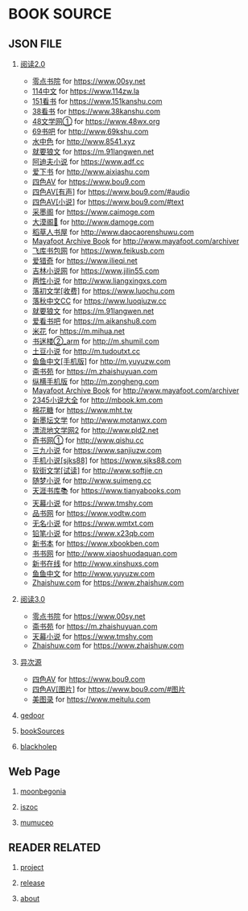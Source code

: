 BOOK SOURCE
=============

JSON FILE
----------------

1. [阅读2.0](booksource/yuedu/booksource.json)

    * [零点书院](booksource/yuedu/00sy.net.json)
        for <https://www.00sy.net>
    * [114中文](booksource/yuedu/114zw.la.json)
        for <https://www.114zw.la>
    * [151看书](booksource/yuedu/151kanshu.com.json)
        for <https://www.151kanshu.com>
    * [38看书](booksource/yuedu/38kanshu.com.json)
        for <https://www.38kanshu.com>
    * [48文学网①](booksource/yuedu/48wx.org.json)
        for <https://www.48wx.org>
    * [69书吧](booksource/yuedu/69kshu.com.json)
        for <http://www.69kshu.com>
    * [水中色](booksource/yuedu/8541.xyz.json)
        for <http://www.8541.xyz>
    * [就要狼文](booksource/yuedu/91langwen.net.json)
        for <https://m.91langwen.net>
    * [阿迪夫小说](booksource/yuedu/adf.cc.json)
        for <https://www.adf.cc>
    * [爱下书](booksource/yuedu/aixiashu.com.json)
        for <http://www.aixiashu.com>
    * [四色AV](booksource/yuedu/bou9.com.json)
        for <https://www.bou9.com>
    * [四色AV[有声]](booksource/yuedu/bou9.com_audio.json)
        for <https://www.bou9.com/#audio>
    * [四色AV[小说]](booksource/yuedu/bou9.com_text.json)
        for <https://www.bou9.com/#text>
    * [采墨阁](booksource/yuedu/caimoge.com.json)
        for <https://www.caimoge.com>
    * [大漠阁🔞](booksource/yuedu/damoge.com.json)
        for <http://www.damoge.com>
    * [稻草人书屋](booksource/yuedu/daocaorenshuwu.com.json)
        for <http://www.daocaorenshuwu.com>
    * [Mayafoot Archive Book](booksource/yuedu/discuz_archiver.json)
        for <http://www.mayafoot.com/archiver>
    * [飞库书包网](booksource/yuedu/feikusb.com.json)
        for <https://www.feikusb.com>
    * [爱猎奇](booksource/yuedu/ilieqi.net.json)
        for <https://www.ilieqi.net>
    * [吉林小说网](booksource/yuedu/jilin55.com.json)
        for <https://www.jilin55.com>
    * [两性小说](booksource/yuedu/liangxingxs.com.json)
        for <http://www.liangxingxs.com>
    * [落初文学[收费]](booksource/yuedu/luochu.com.json)
        for <https://www.luochu.com>
    * [落秋中文CC](booksource/yuedu/luoqiuzw.cc.json)
        for <https://www.luoqiuzw.cc>
    * [就要狼文](booksource/yuedu/m.91langwen.net.json)
        for <https://m.91langwen.net>
    * [爱看书吧](booksource/yuedu/m.aikanshu8.com.json)
        for <https://m.aikanshu8.com>
    * [米花](booksource/yuedu/m.mihua.net.json)
        for <https://m.mihua.net>
    * [书迷楼②_arm](booksource/yuedu/m.shumil.com.json)
        for <http://m.shumil.com>
    * [土豆小说](booksource/yuedu/m.tudoutxt.cc.json)
        for <http://m.tudoutxt.cc>
    * [鱼鱼中文[手机版]](booksource/yuedu/m.yuyuzw.com.json)
        for <http://m.yuyuzw.com>
    * [斋书苑](booksource/yuedu/m.zhaishuyuan.com.json)
        for <https://m.zhaishuyuan.com>
    * [纵横手机版](booksource/yuedu/m.zongheng.com.json)
        for <http://m.zongheng.com>
    * [Mayafoot Archive Book](booksource/yuedu/mayafoot.com_archiver.json)
        for <http://www.mayafoot.com/archiver>
    * [2345小说大全](booksource/yuedu/mbook.km.com.json)
        for <http://mbook.km.com>
    * [棉花糖](booksource/yuedu/mht.tw.json)
        for <https://www.mht.tw>
    * [新墨坛文学](booksource/yuedu/motanwx.com.json)
        for <http://www.motanwx.com>
    * [漂流地文学网2](booksource/yuedu/pld2.net.json)
        for <http://www.pld2.net>
    * [奇书网①](booksource/yuedu/qishu.cc.json)
        for <http://www.qishu.cc>
    * [三九小说](booksource/yuedu/sanjiuzw.com.json)
        for <https://www.sanjiuzw.com>
    * [手机小说[sjks88]](booksource/yuedu/sjks88.com.json)
        for <https://www.sjks88.com>
    * [软街文学[试读]](booksource/yuedu/softjie.cn.json)
        for <http://www.softjie.cn>
    * [随梦小说](booksource/yuedu/suimeng.cc.json)
        for <http://www.suimeng.cc>
    * [天涯书库📚](booksource/yuedu/tianyabooks.com.json)
        for <https://www.tianyabooks.com>
    * [天幕小说](booksource/yuedu/tmshy.com.json)
        for <https://www.tmshy.com>
    * [品书网](booksource/yuedu/vodtw.com.json)
        for <https://www.vodtw.com>
    * [无名小说](booksource/yuedu/wmtxt.com.json)
        for <https://www.wmtxt.com>
    * [铅笔小说](booksource/yuedu/x23qb.com.json)
        for <https://www.x23qb.com>
    * [新书本](booksource/yuedu/xbookben.com.json)
        for <https://www.xbookben.com>
    * [书书网](booksource/yuedu/xiaoshuodaquan.com.json)
        for <http://www.xiaoshuodaquan.com>
    * [新书在线](booksource/yuedu/xinshuxs.com.json)
        for <http://www.xinshuxs.com>
    * [鱼鱼中文](booksource/yuedu/yuyuzw.com.json)
        for <http://www.yuyuzw.com>
    * [Zhaishuw.com](booksource/yuedu/zhaishuw.com.json)
        for <https://www.zhaishuw.com>

2. [阅读3.0](booksource/legado/booksource.json)

    * [零点书院](booksource/legado/00sy.net.json)
        for <https://www.00sy.net>
    * [斋书苑](booksource/legado/m.zhaishuyuan.com.json)
        for <https://m.zhaishuyuan.com>
    * [天幕小说](booksource/legado/tmshy.com.json)
        for <https://www.tmshy.com>
    * [Zhaishuw.com](booksource/legado/zhaishuw.com.json)
        for <https://www.zhaishuw.com>

3. [异次源](booksource/YiCiYuan/booksource.json)

    * [四色AV](booksource/YiCiYuan/bou9.com.json)
        for <https://www.bou9.com>
    * [四色AV[图片]](booksource/YiCiYuan/bou9.com_image.json)
        for <https://www.bou9.com/#图片>
    * [美图录](booksource/YiCiYuan/meitulu.com.json)
        for <https://www.meitulu.com>



3. [gedoor](https://gedoor.github.io/MyBookshelf/bookSource.json)
4. [bookSources](https://booksources.github.io)
5. [blackholep](https://blackholep.github.io/20190815set1)

Web Page
----------------

1. [moonbegonia](https://moonbegonia.github.io/Source/)

2. [iszoc](http://ku.iszoc.com)

3. [mumuceo](http://ku.mumuceo.com)

READER RELATED
--------------

1. [project](https://github.com/gedoor/MyBookshelf)

2. [release](https://www.coolapk.com/apk/com.gedoor.moneybook)

3. [about](https://gedoor.github.io/MyBookshelf/)
